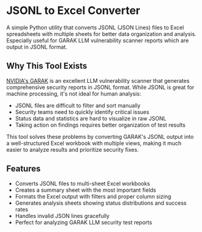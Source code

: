 # JSONL to Excel Converter

A simple Python utility that converts JSONL (JSON Lines) files to Excel spreadsheets with multiple sheets for better data organization and analysis. Especially useful for GARAK LLM vulnerability scanner reports which are output in JSONL format.

## Why This Tool Exists

[NVIDIA's GARAK](https://github.com/NVIDIA/garak) is an excellent LLM vulnerability scanner that generates comprehensive security reports in JSONL format. While JSONL is great for machine processing, it's not ideal for human analysis:

- JSONL files are difficult to filter and sort manually
- Security teams need to quickly identify critical issues
- Status data and statistics are hard to visualize in raw JSONL
- Taking action on findings requires better organization of test results

This tool solves these problems by converting GARAK's JSONL output into a well-structured Excel workbook with multiple views, making it much easier to analyze results and prioritize security fixes.

## Features

- Converts JSONL files to multi-sheet Excel workbooks
- Creates a summary sheet with the most important fields
- Formats the Excel output with filters and proper column sizing
- Generates analysis sheets showing status distributions and success rates
- Handles invalid JSON lines gracefully
- Perfect for analyzing GARAK LLM security test reports
